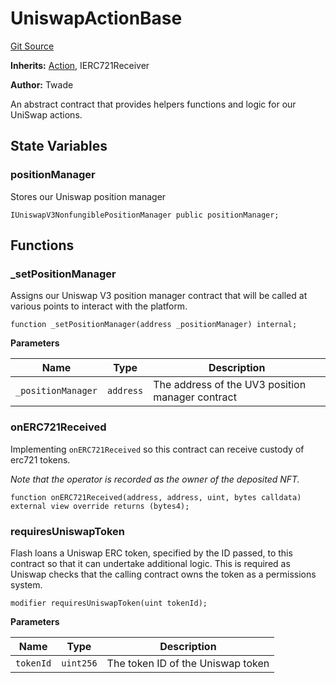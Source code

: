 # UniswapActionBase
[Git Source](https://github.com/FloorDAO/floor-v2/blob/fd4de86a192de96d73fe2e56a84ec542b57b1c69/src/contracts/actions/utils/UniswapActionBase.sol)

**Inherits:**
[Action](/src/contracts/actions/Action.sol/contract.Action.md), IERC721Receiver

**Author:**
Twade

An abstract contract that provides helpers functions and logic for our UniSwap actions.


## State Variables
### positionManager
Stores our Uniswap position manager


```solidity
IUniswapV3NonfungiblePositionManager public positionManager;
```


## Functions
### _setPositionManager

Assigns our Uniswap V3 position manager contract that will be called at
various points to interact with the platform.


```solidity
function _setPositionManager(address _positionManager) internal;
```
**Parameters**

|Name|Type|Description|
|----|----|-----------|
|`_positionManager`|`address`|The address of the UV3 position manager contract|


### onERC721Received

Implementing `onERC721Received` so this contract can receive custody of erc721 tokens.

*Note that the operator is recorded as the owner of the deposited NFT.*


```solidity
function onERC721Received(address, address, uint, bytes calldata) external view override returns (bytes4);
```

### requiresUniswapToken

Flash loans a Uniswap ERC token, specified by the ID passed, to this contract so
that it can undertake additional logic. This is required as Uniswap checks that the
calling contract owns the token as a permissions system.


```solidity
modifier requiresUniswapToken(uint tokenId);
```
**Parameters**

|Name|Type|Description|
|----|----|-----------|
|`tokenId`|`uint256`|The token ID of the Uniswap token|


